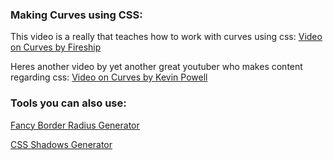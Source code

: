 ### Making Curves using CSS:

This video is a really that teaches how to work with curves using css:
[Video on Curves by Fireship](https://youtu.be/lPJVi797Uy0)

Heres another video by yet another great youtuber who makes content regarding css:
[Video on Curves by Kevin Powell](https://youtu.be/4ALLynsZ0u0)


### Tools you can also use:

[Fancy Border Radius Generator](https://9elements.github.io/fancy-border-radius/#47.30.30.33--.)

[CSS Shadows Generator](https://shadows.brumm.af/)